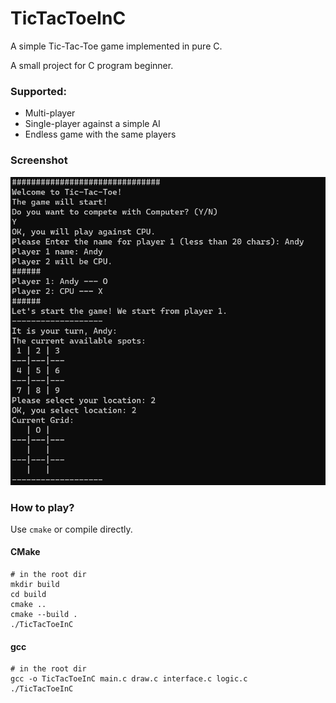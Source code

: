 # TicTacToeInC
 A simple Tic-Tac-Toe game implemented in pure C.

A small project for C program beginner.

### Supported:
- Multi-player
- Single-player against a simple AI
- Endless game with the same players

### Screenshot
![screenshot](./screen_shot.png)

### How to play?
Use `cmake` or compile directly.
#### CMake
```shell
# in the root dir
mkdir build
cd build
cmake ..
cmake --build .
./TicTacToeInC
```

#### gcc
```shell
# in the root dir
gcc -o TicTacToeInC main.c draw.c interface.c logic.c
./TicTacToeInC
```